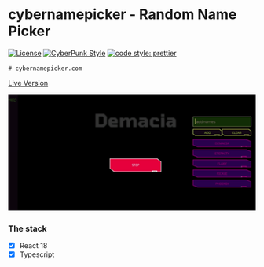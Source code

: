 # cybernamepicker - Random Name Picker

[![License](https://img.shields.io/badge/license-MIT-blue.svg?style=flat-square)](https://github.com/inPhoenix/)
[![CyberPunk Style](https://img.shields.io/badge/theme-cyberpunk-%23553344.svg)](https://inphoenix.github.io/inPhoenix/)
[![code style: prettier](https://img.shields.io/badge/code_style-prettier-ff69b4.svg?style=flat-square)](https://github.com/prettier/prettier)

    # cybernamepicker.com

[Live Version](http://cybernamepicker.com/)


<img title="logo" src="public/assets/pics/appPreview.gif" height="70%" width="100%" alt='App Preview'>

### The stack

- [x] React 18
- [x] Typescript

